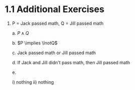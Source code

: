 # 1.1 Additional Exercises
1. P = Jack passed math, Q = Jill passed math

   a. $P \land Q$

   b. $P \implies \lnotQ$

   c. Jack passed math or Jill passed math

   d. If Jack and Jill didn't pass math, then Jill passed math

   e.

     i) nothing
     ii) nothing
